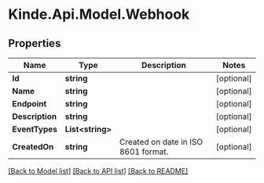 # Kinde.Api.Model.Webhook

## Properties

Name | Type | Description | Notes
------------ | ------------- | ------------- | -------------
**Id** | **string** |  | [optional] 
**Name** | **string** |  | [optional] 
**Endpoint** | **string** |  | [optional] 
**Description** | **string** |  | [optional] 
**EventTypes** | **List&lt;string&gt;** |  | [optional] 
**CreatedOn** | **string** | Created on date in ISO 8601 format. | [optional] 

[[Back to Model list]](../README.md#documentation-for-models) [[Back to API list]](../README.md#documentation-for-api-endpoints) [[Back to README]](../README.md)

